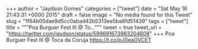 
+++
author = "Jaydson Gomes"
categories = ["tweet"]
date = "Sat May 16 21:43:31 +0000 2015"
draft = false
image = "No media found for this Tweet"
slug = "1f64b05dae9d5cc0abad42b5313ee5ba8fd51439"
tags = ["tweet"]
title = """Poa Burguer Fest III @ To..."""
tweet = true
tweet_url = "https://twitter.com/jaydson/status/599691673963204608"
+++
Poa Burguer Fest III @ Toca da Coruja https://t.co/pJ0eaOVCET
